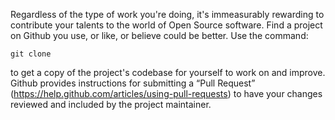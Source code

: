 Regardless of the type of work you're doing, it's immeasurably rewarding to contribute your talents to the world of Open Source software. Find a project on Github you use, or like, or believe could be better. Use the command:

`git clone`

to get a copy of the project's codebase for yourself to work on and improve. Github provides instructions for submitting a “Pull Request” (https://help.github.com/articles/using-pull-requests) to have your changes reviewed and included by the project maintainer.